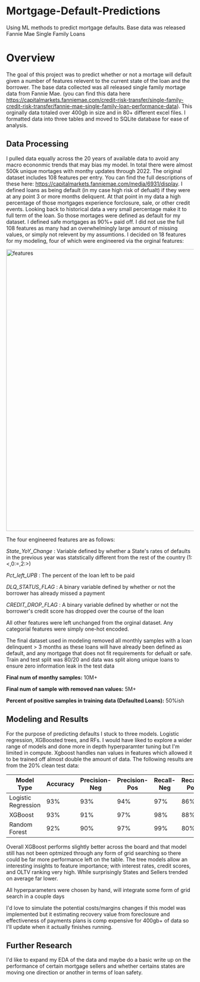 # Mortgage-Default-Predictions
Using ML methods to predict mortgage defaults. Base data was released Fannie Mae Single Family Loans

# Overview #
The goal of this project was to predict whether or not a mortage will default given a number of features relevent to the current state of the loan and the borrower. The base data collected was all released single family mortage data from Fannie Mae. (you can find this data here https://capitalmarkets.fanniemae.com/credit-risk-transfer/single-family-credit-risk-transfer/fannie-mae-single-family-loan-performance-data). This orginally data totaled over 400gb in size and in 80+ different excel files. I formatted data into three tables and moved to SQLite database for ease of analysis. 

## Data Processing ##
I pulled data equally across the 20 years of available data to avoid any macro econonmic trends that may bias my model. In total there were almost 500k unique mortages with monthy updates through 2022. The original dataset includes 108 features per entry. You can find the full descriptions of these here: https://capitalmarkets.fanniemae.com/media/6931/display. I defined loans as being default (in my case high risk of defualt) if they were at any point 3 or more months deliquent. At that point in my data a high percentage of those mortgages experience forclosure, sale, or other credit events. Looking back to historical data a very small percentage make it to full term of the loan. So those mortages were defined as default for my dataset. I defined safe mortgages as 90%+ paid off. I did not use the full 108 features as many had an overwhelmingly large amount of missing values, or simply not relevent by my assumtions. I decided on 18 features for my modeling, four of which were engineered via the orginal features:

<img width="756" alt="features" src="https://github.com/JoeyNiestroy/Mortgage-Default-Predictions/assets/106636917/c6a3498a-cd99-4f12-a4dc-625e8bb9b025">

The four engineered features are as follows: 

_State_YoY_Change_ : Variable defined by whether a State's rates of defaults in the previous year was statstically different from the rest of the country (1:<,0:=,2:>)

_Pct_left_UPB_ : The percent of the loan left to be paid

_DLQ_STATUS_FLAG_ : A binary variable defined by whether or not the borrower has already missed a payment

_CREDIT_DROP_FLAG_ : A binary variable defined by whether or not the borrower's credit score has dropped over the course of the loan

All other features were left unchanged from the orginal dataset. Any categorial features were simply one-hot encoded.

The final dataset used in modeling removed all monthly samples with a loan delinquent > 3 months as these loans will have already been defined as default, and any mortgage that does not fit requirements for defualt or safe. Train and test split was 80/20 and data was split along unique loans to ensure zero information leak in the test data

**Final num of monthy samples:** 10M+

**Final num of sample with removed nan values:** 5M+

**Percent of positive samples in training data (Defaulted Loans):** 50%ish


## Modeling and Results ##

For the purpose of predicting defaults I stuck to three models. Logistic regression, XGBoosted trees, and RFs. I would have liked to explore a wider range of models and done more in depth hyperparamter tuning but I'm limited in compute. Xgboost handles nan values in features which allowed it to be trained off almost double the amount of data. 
The following results are from the 20% clean test data:

Model Type    |  Accuracy    | Precision-Neg | Precision-Pos | Recall-Neg | Recall-Pos
------------- | -------------| ---------     | ---------     | ---------- | --------- |
Logistic Regression  | 93%     | 93%           |    94%       |  97%       |   86% 
XGBoost  |     93%       |    91%            |   97%        |  98%     | 88%
Random Forest  |     92%       |    90%            |   97%        |  99%     | 80%

Overall XGBoost performs slightly better across the board and that model still has not been optmized through any form of grid searching so there could be far more performance left on the table. The tree models allow an interesting insights to feature importance; with interest rates, credit scores, and OLTV ranking very high. While surprisingly States and Sellers trended on average far lower.

All hyperparameters were chosen by hand, will integrate some form of grid search in a couple days

I'd love to simulate the potential costs/margins changes if this model was implemented but it estimating recovery value from foreclosure and effectiveness of payments plans is comp expensive for 400gb+ of data so I'll update when it actually finishes running.  

## Further Research ##
I'd like to expand my EDA of the data and maybe do a basic write up on the performance of certain mortgage sellers and whether certains states are moving one direction or another in terms of loan safety.
